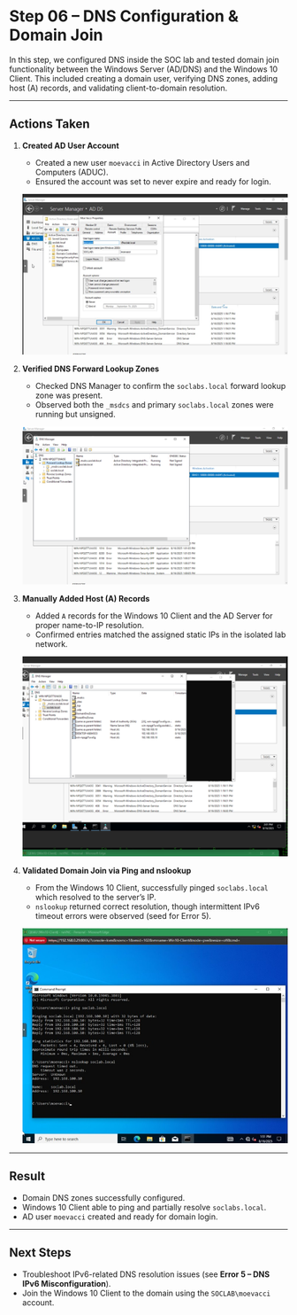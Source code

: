 # Step 06 – DNS Configuration & Domain Join

In this step, we configured DNS inside the SOC lab and tested domain join functionality between the Windows Server (AD/DNS) and the Windows 10 Client. This included creating a domain user, verifying DNS zones, adding host (A) records, and validating client-to-domain resolution.

---

## Actions Taken

1. **Created AD User Account**  
   - Created a new user `moevacci` in Active Directory Users and Computers (ADUC).  
   - Ensured the account was set to never expire and ready for login.  

   ![AD User Created](Step-06/01-ad-user-created.jpg)  


2. **Verified DNS Forward Lookup Zones**  
   - Checked DNS Manager to confirm the `soclabs.local` forward lookup zone was present.  
   - Observed both the `_msdcs` and primary `soclabs.local` zones were running but unsigned.  

   ![DNS Manager Forward Zones](Step-06/02-dns-manager-forward-zones.png)  
  

3. **Manually Added Host (A) Records**  
   - Added `A` records for the Windows 10 Client and the AD Server for proper name-to-IP resolution.  
   - Confirmed entries matched the assigned static IPs in the isolated lab network.  

   ![Adding A Records](Step-06/03-dns-a-records.png)  
 
4. **Validated Domain Join via Ping and nslookup**  
   - From the Windows 10 Client, successfully pinged `soclabs.local` which resolved to the server’s IP.  
   - `nslookup` returned correct resolution, though intermittent IPv6 timeout errors were observed (seed for Error 5).  

   ![Ping and nslookup test](Step-06/04-ping-nslookup.jpg)  
 

---

## Result
- Domain DNS zones successfully configured.  
- Windows 10 Client able to ping and partially resolve `soclabs.local`.  
- AD user `moevacci` created and ready for domain login.  

---

## Next Steps
- Troubleshoot IPv6-related DNS resolution issues (see **Error 5 – DNS IPv6 Misconfiguration**).  
- Join the Windows 10 Client to the domain using the `SOCLAB\moevacci` account.  
